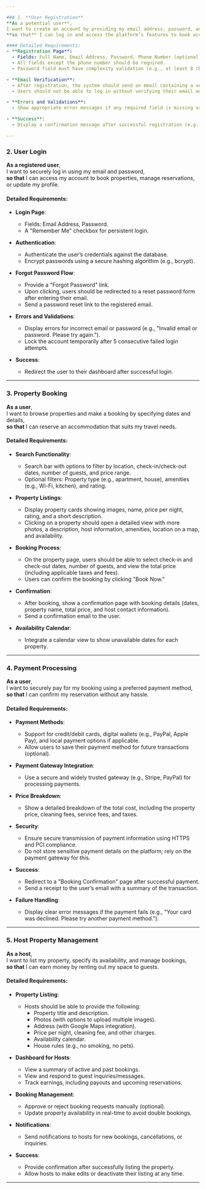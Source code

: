 ```yaml
---

### 1. **User Registration**  
**As a potential user**,  
I want to create an account by providing my email address, password, and personal details (like name and phone number),  
**so that** I can log in and access the platform’s features to book accommodations or list properties.  

#### Detailed Requirements:  
- **Registration Page**:  
  - Fields: Full Name, Email Address, Password, Phone Number (optional).  
  - All fields except the phone number should be required.  
  - Password field must have complexity validation (e.g., at least 8 characters, including one uppercase letter, one number, and one special character).  

- **Email Verification**:  
  - After registration, the system should send an email containing a verification link.  
  - Users should not be able to log in without verifying their email address.

- **Errors and Validations**:  
  - Show appropriate error messages if any required field is missing or invalid (e.g., "Email already registered").  

- **Success**:  
  - Display a confirmation message after successful registration (e.g., "Account created successfully! Please check your email to verify your account.").

---
```


### 2. **User Login**  
**As a registered user**,  
I want to securely log in using my email and password,  
**so that** I can access my account to book properties, manage reservations, or update my profile.

#### Detailed Requirements:  
- **Login Page**:  
  - Fields: Email Address, Password.  
  - A "Remember Me" checkbox for persistent login.  

- **Authentication**:  
  - Authenticate the user’s credentials against the database.  
  - Encrypt passwords using a secure hashing algorithm (e.g., bcrypt).  

- **Forgot Password Flow**:  
  - Provide a "Forgot Password" link.  
  - Upon clicking, users should be redirected to a reset password form after entering their email.  
  - Send a password reset link to the registered email.  

- **Errors and Validations**:  
  - Display errors for incorrect email or password (e.g., "Invalid email or password. Please try again.").  
  - Lock the account temporarily after 5 consecutive failed login attempts.  

- **Success**:  
  - Redirect the user to their dashboard after successful login.

---

### 3. **Property Booking**  
**As a user**,  
I want to browse properties and make a booking by specifying dates and details,  
**so that** I can reserve an accommodation that suits my travel needs.

#### Detailed Requirements:  
- **Search Functionality**:  
  - Search bar with options to filter by location, check-in/check-out dates, number of guests, and price range.  
  - Optional filters: Property type (e.g., apartment, house), amenities (e.g., Wi-Fi, kitchen), and rating.  

- **Property Listings**:  
  - Display property cards showing images, name, price per night, rating, and a short description.  
  - Clicking on a property should open a detailed view with more photos, a description, host information, amenities, location on a map, and availability.  

- **Booking Process**:  
  - On the property page, users should be able to select check-in and check-out dates, number of guests, and view the total price (including applicable taxes and fees).  
  - Users can confirm the booking by clicking "Book Now."  

- **Confirmation**:  
  - After booking, show a confirmation page with booking details (dates, property name, total price, and host contact information).  
  - Send a confirmation email to the user.  

- **Availability Calendar**:  
  - Integrate a calendar view to show unavailable dates for each property.  

---

### 4. **Payment Processing**  
**As a user**,  
I want to securely pay for my booking using a preferred payment method,  
**so that** I can confirm my reservation without any hassle.

#### Detailed Requirements:  
- **Payment Methods**:  
  - Support for credit/debit cards, digital wallets (e.g., PayPal, Apple Pay), and local payment options if applicable.  
  - Allow users to save their payment method for future transactions (optional).  

- **Payment Gateway Integration**:  
  - Use a secure and widely trusted gateway (e.g., Stripe, PayPal) for processing payments.  

- **Price Breakdown**:  
  - Show a detailed breakdown of the total cost, including the property price, cleaning fees, service fees, and taxes.  

- **Security**:  
  - Ensure secure transmission of payment information using HTTPS and PCI compliance.  
  - Do not store sensitive payment details on the platform; rely on the payment gateway for this.  

- **Success**:  
  - Redirect to a "Booking Confirmation" page after successful payment.  
  - Send a receipt to the user’s email with a summary of the transaction.

- **Failure Handling**:  
  - Display clear error messages if the payment fails (e.g., "Your card was declined. Please try another payment method.").  

---

### 5. **Host Property Management**  
**As a host**,  
I want to list my property, specify its availability, and manage bookings,  
**so that** I can earn money by renting out my space to guests.

#### Detailed Requirements:  
- **Property Listing**:  
  - Hosts should be able to provide the following:  
    - Property title and description.  
    - Photos (with options to upload multiple images).  
    - Address (with Google Maps integration).  
    - Price per night, cleaning fee, and other charges.  
    - Availability calendar.  
    - House rules (e.g., no smoking, no pets).  

- **Dashboard for Hosts**:  
  - View a summary of active and past bookings.  
  - View and respond to guest inquiries/messages.  
  - Track earnings, including payouts and upcoming reservations.  

- **Booking Management**:  
  - Approve or reject booking requests manually (optional).  
  - Update property availability in real-time to avoid double bookings.  

- **Notifications**:  
  - Send notifications to hosts for new bookings, cancellations, or inquiries.  

- **Success**:  
  - Provide confirmation after successfully listing the property.  
  - Allow hosts to make edits or deactivate their listing at any time.

---


